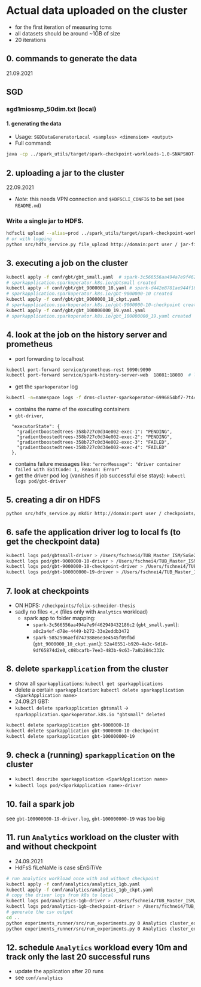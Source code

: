 # Actual data uploaded on the cluster
- for the first iteration of measuring tcms
- all datasets should be around ~1GB of size
- 20 iterations
## 0. commands to generate the data
21.09.2021
## SGD
### sgd1miosmp_50dim.txt (local)
#### 1. generating the data
- Usage: `SGDDataGeneratorLocal <samples> <dimension> <output>`
- Full command:
```bash
java -cp ../spark_utils/target/spark-checkpoint-workloads-1.0-SNAPSHOT-jar-with-dependencies.jar de.tu_berlin.dos.arm.spark_utils.datagens.SGDDataGeneratorLocal 1000000 50 sgd_1miosmp_50dim.txt
```
## 2. uploading a jar to the cluster
22.09.2021
- *Note*: this needs VPN connection and `$HDFSCLI_CONFIG` to be set (see `README.md`)
### Write a single jar to HDFS.
```bash
hdfscli upload --alias=prod ../spark_utils/target/spark-checkpoint-workloads-1.0-SNAPSHOT-jar-with-dependencies.jar jar-files/ -v
# or with logging
python src/hdfs_service.py file_upload http://domain:port user / jar-files/spark-checkpoint-workloads-1.0-SNAPSHOT-jar-with-dependencies.jar ../spark_utils/target/spark-checkpoint-workloads-1.0-SNAPSHOT-jar-with-dependencies.jar True
```

## 3. executing a job on the cluster
```bash
kubectl apply -f conf/gbt/gbt_small.yaml  # spark-3c566556aa494a7e9f462949432186c2
# sparkapplication.sparkoperator.k8s.io/gbtsmall created
kubectl apply -f conf/gbt/gbt_9000000_10.yaml # spark-d442e8781ae944f181fd4c5e555e4ccc
# sparkapplication.sparkoperator.k8s.io/gbt-9000000-10 created
kubectl apply -f conf/gbt/gbt_9000000_10_ckpt.yaml
# sparkapplication.sparkoperator.k8s.io/gbt-9000000-10-checkpoint created
kubectl apply -f conf/gbt/gbt_100000000_19.yaml.yaml
# sparkapplication.sparkoperator.k8s.io/gbt_100000000_19.yaml created
```

## 4. look at the job on the history server and prometheus
- port forwarding to localhost
```bash
kubectl port-forward service/prometheus-rest 9090:9090
kubectl port-forward service/spark-history-server-web  18081:18080  # localhost:cluster
```
- get the `sparkoperator` log
```bash
kubectl -n=namespace logs -f drms-cluster-sparkoperator-6996854bf7-7t445
```
- contains the name of the executing containers
- `gbt-driver`, 
```
  "executorState": {
    "gradientboostedtrees-358b727c0d34e002-exec-1": "PENDING",
    "gradientboostedtrees-358b727c0d34e002-exec-2": "PENDING",
    "gradientboostedtrees-358b727c0d34e002-exec-3": "FAILED",
    "gradientboostedtrees-358b727c0d34e002-exec-4": "FAILED"
  },

```
- contains failure messages like: `"errorMessage": "driver container failed with ExitCode: 1, Reason: Error"`
- get the driver pod log (vanishes if job successful else stays): `kubectl logs pod/gbt-driver`

## 5. creating a dir on HDFS
```bash
python src/hdfs_service.py mkdir http://domain:port user / checkpoints/felix-schneider-thesis
```

## 6. safe the application driver log to local fs (to get the checkpoint data)
````bash
kubectl logs pod/gbtsmall-driver > /Users/fschnei4/TUB_Master_ISM/SoSe21/MA/msc-thesis-saft-experiments/cluster_experiment/logs/gbt/20210922/gbt_small-checkpoint-driver.log
kubectl logs pod/gbt-9000000-10-driver > /Users/fschnei4/TUB_Master_ISM/SoSe21/MA/msc-thesis-saft-experiments/cluster_experiment/logs/gbt/20210922/logs/gbt-9000000-10-driver.log
kubectl logs pod/gbt-9000000-10-checkpoint-driver > /Users/fschnei4/TUB_Master_ISM/SoSe21/MA/msc-thesis-saft-experiments/cluster_experiment/logs/gbt/20210922/gbt-9000000-10-checkpoint-driver.log
kubectl logs pod/gbt-100000000-19-driver > /Users/fschnei4/TUB_Master_ISM/SoSe21/MA/msc-thesis-saft-experiments/cluster_experiment/logs/gbt/20210924/gbt-100000000-19-driver.log
````

## 7. look at checkpoints 
- ON HDFS: `/checkpoints/felix-schneider-thesis`
- sadly no files <_< (files only with `Analytics` workload)
  - spark app to folder mapping:
    - `spark-3c566556aa494a7e9f462949432186c2` (`gbt_small.yaml`): `a0c2a4ef-d78e-4449-b272-33e2eddb3472` 
    - `spark-5852506aefd747988e6e3e4545f09fbd` (`gbt_9000000_10_ckpt.yaml`): `52a40551-b920-4a3c-9d18-9df65874d2e0`, `c08bcafb-7ee3-483b-9c63-7a8b284c332c`

## 8. delete `sparkapplication` from the cluster
- show all `sparkapplications`: `kubectl get sparkapplications`
- delete a certain `sparkapplication`: `kubectl delete sparkapplication <SparkApplication name>`
- 24.09.21 GBT:
- `kubectl delete sparkapplication gbtsmall`
-> `sparkapplication.sparkoperator.k8s.io "gbtsmall" deleted`
```bash
kubectl delete sparkapplication gbt-9000000-10
kubectl delete sparkapplication gbt-9000000-10-checkpoint
kubectl delete sparkapplication gbt-100000000-19

```

## 9. check a (running) `sparkapplication` on the cluster
- `kubectl describe sparkapplication <SparkApplication name>`
- ``kubectl logs pod/<SparkApplication name>-driver``

## 10. fail a spark job
see `gbt-100000000-19-driver.log`, `gbt-100000000-19` was too big 

## 11. run `Analytics` workload on the cluster with and without checkpoint
- 24.09.2021
- HdFsS fiLeNaMe is case sEnSiTiVe
```bash
# run analytics workload once with and without checkpoint
kubectl apply -f conf/analytics/analytics_1gb.yaml
kubectl apply -f conf/analytics/analytics_1gb_ckpt.yaml
# copy the driver logs from k8s to local
kubectl logs pod/analytics-1gb-driver > /Users/fschnei4/TUB_Master_ISM/SoSe21/MA/msc-thesis-saft-experiments/cluster_experiment/logs/analytics/20210924/analytics-1gb-driver.log
kubectl logs pod/analytics-1gb-checkpoint-driver > /Users/fschnei4/TUB_Master_ISM/SoSe21/MA/msc-thesis-saft-experiments/cluster_experiment/logs/analytics/20210924/analytics-1gb-checkpoint-driver.log
# generate the csv output
cd ..
python experiments_runner/src/run_experiments.py 0 Analytics cluster_experiment/logs/analytics/20210924/analytics-1gb-driver.log 0
python experiments_runner/src/run_experiments.py 0 Analytics cluster_experiment/logs/analytics/20210924/analytics-1gb-checkpoint-driver.log 1
```

## 12. schedule `Analytics` workload every 10m and track only the last 20 successful runs
- update the application after 20 runs
- see `conf/analytics`